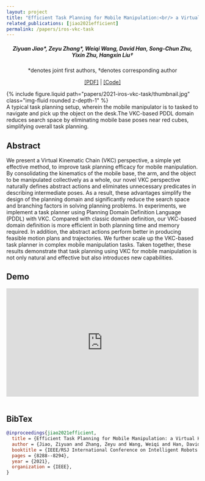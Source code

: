 ```yaml
---
layout: project
title: "Efficient Task Planning for Mobile Manipulation:<br/> a Virtual Kinematic Chain Perspective"
related_publications: [jiao2021efficient]
permalink: /papers/iros-vkc-task
---
```


<h5 style="text-align: center;">
Ziyuan Jiao*, Zeyu Zhang*, Weiqi Wang, David Han, Song-Chun Zhu, Yixin Zhu, Hangxin Liu†
</h5>
<p style="text-align: center;">
*denotes joint first authors, †denotes corresponding author
</p>
<p style="text-align: center;">
<a href="2021-iros-vkc-task/paper.pdf" target="_blank">[PDF]</a> | 
<a href="https://github.com/TooSchoolForCool/IROS21-VKC-Task-PDDL" target="_blank">[Code]</a>
</p>

<div class="row mt-3">
    <div class="col-md-10 col-lg-8 mx-auto mt-3 mt-md-0">
        {% include figure.liquid path="papers/2021-iros-vkc-task/thumbnail.jpg" class="img-fluid rounded z-depth-1" %}
    </div>
</div>
<div class="caption">
    A typical task planning setup, wherein the mobile manipulator is to tasked to navigate and pick up the object on the desk.The VKC-based PDDL domain reduces search space by eliminating mobile base poses near red cubes, simplifying overall task planning.
</div>

## Abstract

We present a Virtual Kinematic Chain (VKC) perspective, a simple yet effective method, to improve task planning efficacy for mobile manipulation. By consolidating the kinematics of the mobile base, the arm, and the object to be manipulated collectively as a whole, our novel VKC perspective naturally defines abstract actions and eliminates unnecessary predicates in describing intermediate poses. As a result, these advantages simplify the design of the planning domain and significantly reduce the search space and branching factors in solving planning problems. In experiments, we implement a task planner using Planning Domain Definition Language (PDDL) with VKC. Compared with classic domain definition, our VKC-based domain definition is more efficient in both planning time and memory required. In addition, the abstract actions perform better in producing feasible motion plans and trajectories. We further scale up the VKC-based task planner in complex mobile manipulation tasks. Taken together, these results demonstrate that task planning using VKC for mobile manipulation is not only natural and effective but also introduces new capabilities.

## Demo

<div style="padding:56.25% 0 0 0;position:relative;"><iframe src="https://player.vimeo.com/video/581563536?badge=0&amp;autopause=0&amp;player_id=0&amp;app_id=58479" frameborder="0" allow="autoplay; fullscreen; picture-in-picture; clipboard-write; encrypted-media; web-share" style="position:absolute;top:0;left:0;width:100%;height:100%;" title="[IROS 2021] Efficient Task Planning for Mobile Manipulation: a Virtual Kinematic Chain Perspective"></iframe></div><script src="https://player.vimeo.com/api/player.js"></script><br/>

## BibTex

```bibtex
@inproceedings{jiao2021efficient,
  title = {Efficient Task Planning for Mobile Manipulation: a Virtual Kinematic Chain Perspective},
  author = {Jiao, Ziyuan and Zhang, Zeyu and Wang, Weiqi and Han, David and Zhu, Song-Chun and Zhu, Yixin and Liu, Hangxin},
  booktitle = {IEEE/RSJ International Conference on Intelligent Robots and Systems (IROS)},
  pages = {8288--8294},
  year = {2021},
  organization = {IEEE},
}
```

